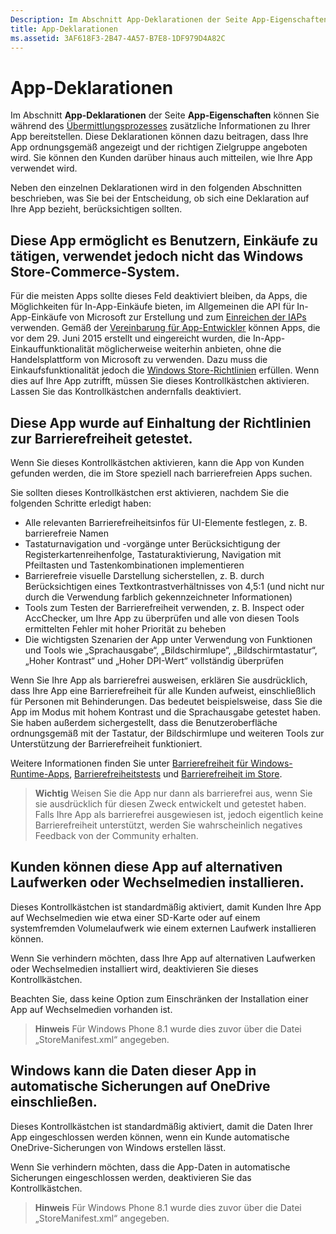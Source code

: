 ```yaml
---
Description: Im Abschnitt App-Deklarationen der Seite App-Eigenschaften können Sie während des Übermittlungsprozesses zusätzliche Informationen zu Ihrer App bereitstellen.
title: App-Deklarationen
ms.assetid: 3AF618F3-2B47-4A57-B7E8-1DF979D4A82C
---
```


# App-Deklarationen

Im Abschnitt **App-Deklarationen** der Seite **App-Eigenschaften** können Sie während des [Übermittlungsprozesses](app-submissions.md) zusätzliche Informationen zu Ihrer App bereitstellen. Diese Deklarationen können dazu beitragen, dass Ihre App ordnungsgemäß angezeigt und der richtigen Zielgruppe angeboten wird. Sie können den Kunden darüber hinaus auch mitteilen, wie Ihre App verwendet wird.

Neben den einzelnen Deklarationen wird in den folgenden Abschnitten beschrieben, was Sie bei der Entscheidung, ob sich eine Deklaration auf Ihre App bezieht, berücksichtigen sollten.

## Diese App ermöglicht es Benutzern, Einkäufe zu tätigen, verwendet jedoch nicht das Windows Store-Commerce-System.

Für die meisten Apps sollte dieses Feld deaktiviert bleiben, da Apps, die Möglichkeiten für In-App-Einkäufe bieten, im Allgemeinen die API für In-App-Einkäufe von Microsoft zur Erstellung und zum [Einreichen der IAPs](iap-submissions.md) verwenden. Gemäß der [Vereinbarung für App-Entwickler](https://msdn.microsoft.com/library/windows/apps/hh694058) können Apps, die vor dem 29. Juni 2015 erstellt und eingereicht wurden, die In-App-Einkauffunktionalität möglicherweise weiterhin anbieten, ohne die Handelsplattform von Microsoft zu verwenden. Dazu muss die Einkaufsfunktionalität jedoch die [Windows Store-Richtlinien](https://msdn.microsoft.com/library/windows/apps/dn764944.aspx#pol_10_8) erfüllen. Wenn dies auf Ihre App zutrifft, müssen Sie dieses Kontrollkästchen aktivieren. Lassen Sie das Kontrollkästchen andernfalls deaktiviert.

## Diese App wurde auf Einhaltung der Richtlinien zur Barrierefreiheit getestet.

Wenn Sie dieses Kontrollkästchen aktivieren, kann die App von Kunden gefunden werden, die im Store speziell nach barrierefreien Apps suchen.

Sie sollten dieses Kontrollkästchen erst aktivieren, nachdem Sie die folgenden Schritte erledigt haben:

-   Alle relevanten Barrierefreiheitsinfos für UI-Elemente festlegen, z. B. barrierefreie Namen
-   Tastaturnavigation und -vorgänge unter Berücksichtigung der Registerkartenreihenfolge, Tastaturaktivierung, Navigation mit Pfeiltasten und Tastenkombinationen implementieren
-   Barrierefreie visuelle Darstellung sicherstellen, z. B. durch Berücksichtigen eines Textkontrastverhältnisses von 4,5:1 (und nicht nur durch die Verwendung farblich gekennzeichneter Informationen)
-   Tools zum Testen der Barrierefreiheit verwenden, z. B. Inspect oder AccChecker, um Ihre App zu überprüfen und alle von diesen Tools ermittelten Fehler mit hoher Priorität zu beheben
-   Die wichtigsten Szenarien der App unter Verwendung von Funktionen und Tools wie „Sprachausgabe“, „Bildschirmlupe“, „Bildschirmtastatur“, „Hoher Kontrast“ und „Hoher DPI-Wert“ vollständig überprüfen

Wenn Sie Ihre App als barrierefrei ausweisen, erklären Sie ausdrücklich, dass Ihre App eine Barrierefreiheit für alle Kunden aufweist, einschließlich für Personen mit Behinderungen. Das bedeutet beispielsweise, dass Sie die App im Modus mit hohem Kontrast und die Sprachausgabe getestet haben. Sie haben außerdem sichergestellt, dass die Benutzeroberfläche ordnungsgemäß mit der Tastatur, der Bildschirmlupe und weiteren Tools zur Unterstützung der Barrierefreiheit funktioniert.

Weitere Informationen finden Sie unter [Barrierefreiheit für Windows-Runtime-Apps](https://msdn.microsoft.com/library/windows/apps/dn263101), [Barrierefreiheitstests](https://msdn.microsoft.com/library/windows/apps/mt297664) und [Barrierefreiheit im Store](https://msdn.microsoft.com/library/windows/apps/mt297663).

> **Wichtig**  Weisen Sie die App nur dann als barrierefrei aus, wenn Sie sie ausdrücklich für diesen Zweck entwickelt und getestet haben. Falls Ihre App als barrierefrei ausgewiesen ist, jedoch eigentlich keine Barrierefreiheit unterstützt, werden Sie wahrscheinlich negatives Feedback von der Community erhalten.

## Kunden können diese App auf alternativen Laufwerken oder Wechselmedien installieren.

Dieses Kontrollkästchen ist standardmäßig aktiviert, damit Kunden Ihre App auf Wechselmedien wie etwa einer SD-Karte oder auf einem systemfremden Volumelaufwerk wie einem externen Laufwerk installieren können.

Wenn Sie verhindern möchten, dass Ihre App auf alternativen Laufwerken oder Wechselmedien installiert wird, deaktivieren Sie dieses Kontrollkästchen.

Beachten Sie, dass keine Option zum Einschränken der Installation einer App auf Wechselmedien vorhanden ist.

> **Hinweis**  Für Windows Phone 8.1 wurde dies zuvor über die Datei „StoreManifest.xml“ angegeben.

## Windows kann die Daten dieser App in automatische Sicherungen auf OneDrive einschließen.

Dieses Kontrollkästchen ist standardmäßig aktiviert, damit die Daten Ihrer App eingeschlossen werden können, wenn ein Kunde automatische OneDrive-Sicherungen von Windows erstellen lässt.

Wenn Sie verhindern möchten, dass die App-Daten in automatische Sicherungen eingeschlossen werden, deaktivieren Sie das Kontrollkästchen.

> **Hinweis**  Für Windows Phone 8.1 wurde dies zuvor über die Datei „StoreManifest.xml“ angegeben.

 

 

 






<!--HONumber=Mar16_HO1-->


